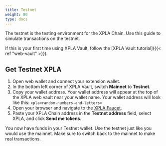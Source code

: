 ```yaml
---
title: Testnet
weight: 80
type: docs
---
```


The testnet is the testing environment for the XPLA Chain. Use this guide to simulate transactions on the testnet.

If this is your first time using XPLA Vault, follow the [XPLA Vault tutorial]({{< ref "web-vault" >}}).

## Get Testnet XPLA
1. Open web wallet and connect your extension wallet.
2. In the bottom left corner of XPLA Vault, switch **Mainnet** to **Testnet**.
2. Copy your wallet address. Your wallet address will appear at the top of the XPLA web vault near your wallet name. Your wallet address will look like this: `xpla<random-numbers-and-letters>`
3. Open your browser and navigate to the [XPLA Faucet](https://faucet.xpla.io).
4. Paste your XPLA Chain address in the **Testnet address** field, select XPLA, and click **Send me tokens**.

You now have funds in your Testnet wallet. Use the testnet just like you would use the mainnet. Make sure to switch back to the mainnet to make real transactions.
